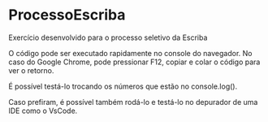 # ProcessoEscriba
Exercício desenvolvido para o processo seletivo da Escriba

O código pode ser executado rapidamente no console do navegador. 
No caso do Google Chrome, pode pressionar F12, copiar e colar o código para ver o retorno.

É possível testá-lo trocando os números que estão no console.log().

Caso prefiram, é possível também rodá-lo e testá-lo no depurador de uma IDE como o VsCode.
